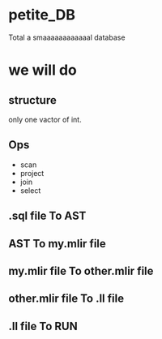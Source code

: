 # petite_DB

Total
a smaaaaaaaaaaaal database


# we will do

## structure
only one vactor of int.

## Ops
- scan
- project
- join
- select

## .sql file To AST

## AST To my.mlir file

## my.mlir file To other.mlir file

## other.mlir file To .ll file

## .ll file To RUN
